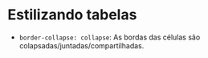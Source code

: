 # Estilizando tabelas

- `border-collapse: collapse`: As bordas das células são colapsadas/juntadas/compartilhadas.